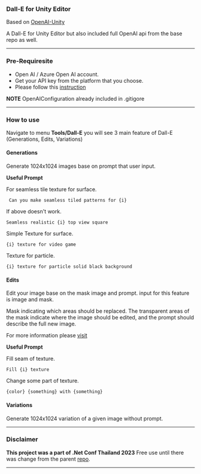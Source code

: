### Dall-E for Unity Editor

Based on [OpenAI-Unity](https://github.com/RageAgainstThePixel/com.openai.unity "OpenAI-Unity")

A Dall-E for Unity Editor but also included full OpenAI api from the base repo as well.

------------


### Pre-Requiresite
- Open AI / Azure Open AI account.
- Get your API key from the platform that you choose.
- Please follow this [instruction](https://github.com/RageAgainstThePixel/com.openai.unity#unity-scriptable-object "instruction") 

**NOTE** OpenAIConfiguration already included in .gitigore

------------



### How to use
Navigate to menu **Tools/Dall-E** you will see 3 main feature of Dall-E (Generations, Edits, Variations)

#### Generations
Generate 1024x1024 images base on prompt that user input.


**Useful Prompt**

For seamless tile texture for surface.


     Can you make seamless tiled patterns for {i}
	
If above doesn't work.


    Seamless realistic {i} top view square

Simple Texture for surface.


    {i} texture for video game

Texture for particle.


    {i} texture for particle solid black background

#### Edits
Edit your image base on the mask image and prompt.
input for this feature is image and mask.

Mask indicating which areas should be replaced. The transparent areas of the mask indicate where the image should be edited, and the prompt should describe the full new image.

For more information please [visit](http://https://platform.openai.com/docs/guides/images/edits-dall-e-2-only "visit")


**Useful Prompt**

Fill seam of texture.


    Fill {i} texture

Change some part of texture.


    {color} {something} with {something}

#### Variations
Generate 1024x1024 variation of a given image without prompt.


------------
### Disclaimer
**This project was a part of .Net Conf Thailand 2023**
Free use until there was change from the parent [repo](https://github.com/RageAgainstThePixel/com.openai.unity "repo").

------------

